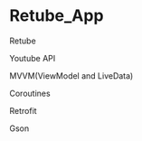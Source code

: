 # Retube_App
Retube  

Youtube API  

MVVM(ViewModel and LiveData)  

Coroutines  

Retrofit 

Gson  


  

